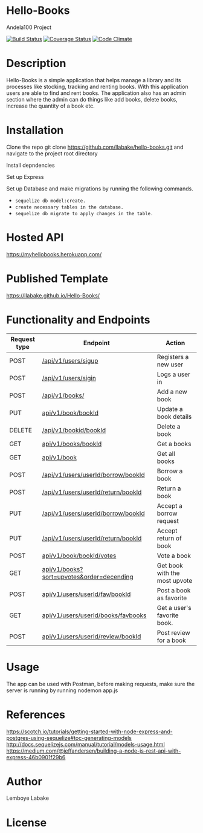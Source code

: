 <content>
<snippet>

# Hello-Books

Andela100 Project

[![Build Status](https://travis-ci.org/llabake/Hello-Books.svg?branch=develop)](https://travis-ci.org/llabake/Hello-Books) [![Coverage Status](https://coveralls.io/repos/github/llabake/Hello-Books/badge.svg?branch=develop)](https://coveralls.io/github/llabake/Hello-Books?branch=develop)
[![Code Climate](https://codeclimate.com/github/codeclimate/codeclimate/badges/gpa.svg)](https://codeclimate.com/github/codeclimate/codeclimate)

# Description

Hello-Books is a simple application that helps manage a library and its processes like stocking, tracking and renting books. With this application users are able to find and rent books. The application also has an admin section where the admin can do things like add books, delete books, increase the quantity of a book etc.

# Installation

Clone the repo git clone https://github.com/llabake/hello-books.git and navigate to the project root directory

Install depndencies

Set up Express

Set up Database and make migrations by running the following commands.<br> 
- `sequelize db model:create.`
- `create necessary tables in the database.`
- `sequelize db migrate to apply changes in the table.`

# Hosted API

https://myhellobooks.herokuapp.com/

# Published Template

https://llabake.github.io/Hello-Books/

# Functionality and Endpoints

Request type | Endpoint | Action
------------ | -------- | ------
POST | [/api/v1/users/sigup](#create-user) | Registers a new user
POST | [/api/v1/users/sigin](#login) | Logs a user in
POST | [/api/v1/books/](#add-book) | Add a new book
PUT | [api/v1/book/bookId](#update-a-book) | Update a book details
DELETE | [/api/v1/bookid/bookId](#delete-a-book) | Delete a book
GET | [api/v1/books/bookId](#get-a-books) | Get a books
GET | [api/v1/book](#get-all-books) | Get all books
POST | [/api/v1/users/userId/borrow/bookId](#borrow-book) | Borrow a book
POST | [/api/v1/users/userId/return/bookId](#return-book) | Return a book
PUT | [/api/v1/users/userId/borrow/bookId](#borrow-book) | Accept a borrow request
PUT | [/api/v1/users/userId/return/bookId](#return-book) | Accept return of book
POST | [api/v1/book/bookId/votes](#vote-a-book) | Vote a book
GET | [api/v1/books?sort=upvotes&order=decending](#get-book-most-upvote) | Get book with the most upvote
POST | [api/v1/users/userId/fav/bookId](#favorite-book) | Post a book as favorite
GET | [api/v1/users/userId/books/favbooks](#get-favorite-books) | Get a user's favorite book.
POST | [api/v1/users/userId/review/bookId](#post-reviews) | Post review for a book
 

# Usage

The app can be used with Postman, before making requests, make sure the server is running by running nodemon app.js

# References

https://scotch.io/tutorials/getting-started-with-node-express-and-postgres-using-sequelize#toc-generating-models <br/>
http://docs.sequelizejs.com/manual/tutorial/models-usage.html </br>
https://medium.com/@jeffandersen/building-a-node-js-rest-api-with-express-46b0901f29b6</br>

# Author
Lemboye Labake

# License

</content>
</snippet>